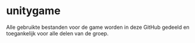 # unitygame
Alle gebruikte bestanden voor de game worden in deze GitHub gedeeld en toegankelijk voor alle delen van de groep.
